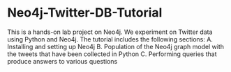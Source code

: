 # Neo4j-Twitter-DB-Tutorial

This is a hands-on lab project on Neo4j. We experiment on Twitter data using Python and Neo4j. The tutorial includes the following sections:
A. Installing and setting up Neo4j
B. Population of the Neo4j graph model with the tweets that have been collected in Python
C. Performing queries that produce answers to various questions 
